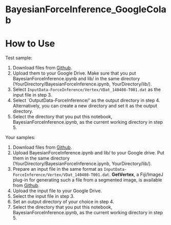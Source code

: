 # BayesianForceInference_GoogleColab


# How to Use
Test sample:
1. Download files from [Github](https://github.com/Sugimuralab/BayesianForceInference_GoogleColab).
2. Upload them to your Google Drive. Make sure that you put BayesianForceInference.ipynb and lib/ in the same directory (YourDirectory/BayesianForceInference.ipynb, YourDirectory/lib/).
3. Select `InputData-ForceInference/Vertex/VDat_140408-T001.dat` as the input file in step 3.
4. Select `OutputData-ForceInference/' as the output directory in step 4. Alternatively, you can create a new directory and set it as the output directory.
5. Select the directory that you put this notebook, BayesianForceInference.ipynb, as the current working directory in step 5.

Your samples:
1. Download files from [Github](https://github.com/Sugimuralab/BayesianForceInference_GoogleColab).
2. Upload BayesianForceInference.ipynb and lib/ to your Google drive. Put them in the same directory (YourDirectory/BayesianForceInference.ipynb, YourDirectory/lib/).
3. Prepare an input file in the same format as `InputData-ForceInference/Vertex/VDat_140408-T001.dat`. **GetVertex**, a Fiji/ImageJ plug-in for generating such a file from a segmented image, is available from [Github](https://github.com/Sugimuralab/GetVertexPlugin).
4. Upload the input file to your Google Drive.
5. Select the input file in step 3.
6. Set an output directory of your choice in step 4.
7. Select the directory that you put this notebook, BayesianForceInference.ipynb, as the current working directory in step 5.
